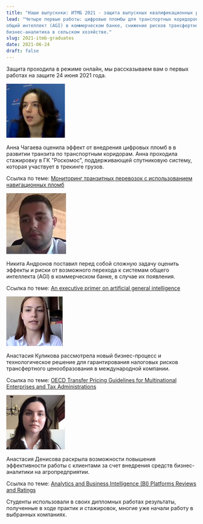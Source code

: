 ```yaml
---
title: "Наши выпускнки: ИТМБ 2021 - защита выпускных квалификационных работ"
lead: "Четыре первые работы: цифровые пломбы для транспортных коридоров, 
общий интеллект (AGI) в коммерческом банке, снижение рисков трансфертного ценообразования, 
бизнес-аналитика в сельском хозяйстве."
slug: 2021-itmb-graduates
date: 2021-06-24
draft: false
---
```


Защита проходила в режиме онлайн, мы рассказываем вам о первых
работах на защите 24 июня 2021 года.

<img src="chagaeva.png" alt="Чагаева" class="border-0 rounded-circle float-left mr-3 pt-2">

Анна Чагаева оценила эффект от внедрения цифровых пломб в
в развитии транзита по транспортным коридорам. Анна проходила стажировку
в ГК "Роскомос", поддерживающей спутниковую систему, которая участвует
в трекинге грузов.

Ссылка по теме: [Мониторинг транзитных перевозок с использованием навигационных пломб](https://www.youtube.com/watch?v=OxlKFuJxMow)

<img src="andronov.png" alt="Андронов" class="border-0 rounded-circle float-right mr-3 pt-2">

Никита Андронов поставил перед собой сложную задачу оценить эффекты и риски
от возможного перехода к системам общего интеллекта (AGI) в коммерческом банке, в случае их появления.

Ссылка по теме: [An executive primer on artificial general intelligence](https://www.mckinsey.com/business-functions/operations/our-insights/an-executive-primer-on-artificial-general-intelligence#)

<img src="kulikova.png" alt="Куликова" class="border-0 rounded-circle float-left mr-3 pt-2">

Анастасия Куликова рассмотрела новый бизнес-процесс и технологическое решение
для гарантирования налоговых рисков трансфертного ценообразования
в международной компании.

Ссылка по теме:
[OECD Transfer Pricing Guidelines for Multinational Enterprises and Tax Administrations][oecd]

[oecd]: https://www.oecd.org/tax/transfer-pricing/oecd-transfer-pricing-guidelines-for-multinational-enterprises-and-tax-administrations-20769717.htm

<img src="denisova.png" alt="Денисова" class="border-0 rounded-circle float-right ml-3 pt-2">

Анастасия Денисова раскрыла возможности повышения эффективности
работы с клиентами за счет внедрения средств бизнес-аналитики на
агропредприятии.

Ссылка по теме: [Analytics and Business Intelligence (BI) Platforms Reviews and Ratings](https://www.gartner.com/reviews/market/analytics-business-intelligence-platforms)

Студенты использовали в своих дипломных работах результаты,
полученные в ходе практик и стажировок, многие уже начали работу
в выбранных компаниях.
